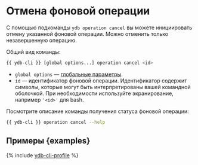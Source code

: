 # Отмена фоновой операции

С помощью подкоманды `ydb operation cancel` вы можете инициировать отмену указанной фоновой операции. Можно отменить только незавершенную операцию.

Общий вид команды:

```bash
{{ ydb-cli }} [global options...] operation cancel <id>
```

* `global options` — [глобальные параметры](commands/global-options.md).
* `id` — идентификатор фоновой операции. Идентификатор содержит символы, которые могут быть интерпретированы вашей командной оболочкой. При необходимости используйте экранирование, например `'<id>'` для bash.

Посмотрите описание команды получения статуса фоновой операции:

```bash
{{ ydb-cli }} operation cancel --help
```

## Примеры {examples}

{% include [ydb-cli-profile](../../_includes/ydb-cli-profile.md) %}
